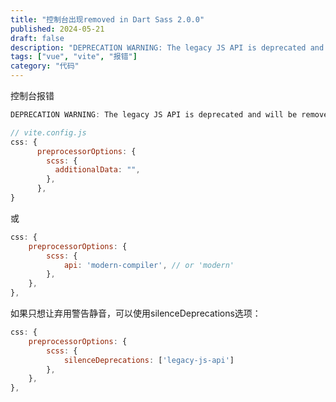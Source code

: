 ```yaml
---
title: "控制台出现removed in Dart Sass 2.0.0"
published: 2024-05-21
draft: false
description: "DEPRECATION WARNING: The legacy JS API is deprecated and will be removed in Dart Sass 2.0.0."
tags: ["vue", "vite", "报错"]
category: "代码"
---
```


控制台报错

```js
DEPRECATION WARNING: The legacy JS API is deprecated and will be removed in Dart Sass 2.0.0.
```

```js
// vite.config.js
css: {
      preprocessorOptions: {
        scss: {
          additionalData: "",
        },
      },
}
```

或
```js
css: {
    preprocessorOptions: {
        scss: {
            api: 'modern-compiler', // or 'modern'
        },
    },
},
```

如果只想让弃用警告静音，可以使用silenceDeprecations选项：
```js
css: {
    preprocessorOptions: {
        scss: {
            silenceDeprecations: ['legacy-js-api']
        },
    },
},
```